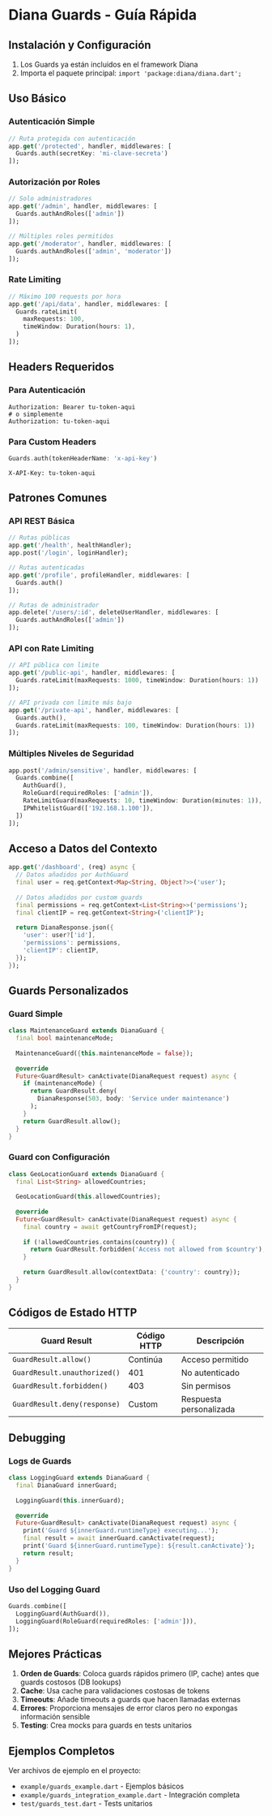 # Diana Guards - Guía Rápida

## Instalación y Configuración

1. Los Guards ya están incluidos en el framework Diana
2. Importa el paquete principal: `import 'package:diana/diana.dart';`

## Uso Básico

### Autenticación Simple

```dart
// Ruta protegida con autenticación
app.get('/protected', handler, middlewares: [
  Guards.auth(secretKey: 'mi-clave-secreta')
]);
```

### Autorización por Roles

```dart
// Solo administradores
app.get('/admin', handler, middlewares: [
  Guards.authAndRoles(['admin'])
]);

// Múltiples roles permitidos
app.get('/moderator', handler, middlewares: [
  Guards.authAndRoles(['admin', 'moderator'])
]);
```

### Rate Limiting

```dart
// Máximo 100 requests por hora
app.get('/api/data', handler, middlewares: [
  Guards.rateLimit(
    maxRequests: 100,
    timeWindow: Duration(hours: 1),
  )
]);
```

## Headers Requeridos

### Para Autenticación

```http
Authorization: Bearer tu-token-aqui
# o simplemente
Authorization: tu-token-aqui
```

### Para Custom Headers

```dart
Guards.auth(tokenHeaderName: 'x-api-key')
```

```http
X-API-Key: tu-token-aqui
```

## Patrones Comunes

### API REST Básica

```dart
// Rutas públicas
app.get('/health', healthHandler);
app.post('/login', loginHandler);

// Rutas autenticadas
app.get('/profile', profileHandler, middlewares: [
  Guards.auth()
]);

// Rutas de administrador
app.delete('/users/:id', deleteUserHandler, middlewares: [
  Guards.authAndRoles(['admin'])
]);
```

### API con Rate Limiting

```dart
// API pública con limite
app.get('/public-api', handler, middlewares: [
  Guards.rateLimit(maxRequests: 1000, timeWindow: Duration(hours: 1))
]);

// API privada con limite más bajo
app.get('/private-api', handler, middlewares: [
  Guards.auth(),
  Guards.rateLimit(maxRequests: 100, timeWindow: Duration(hours: 1))
]);
```

### Múltiples Niveles de Seguridad

```dart
app.post('/admin/sensitive', handler, middlewares: [
  Guards.combine([
    AuthGuard(),
    RoleGuard(requiredRoles: ['admin']),
    RateLimitGuard(maxRequests: 10, timeWindow: Duration(minutes: 1)),
    IPWhitelistGuard(['192.168.1.100']),
  ])
]);
```

## Acceso a Datos del Contexto

```dart
app.get('/dashboard', (req) async {
  // Datos añadidos por AuthGuard
  final user = req.getContext<Map<String, Object?>>('user');
  
  // Datos añadidos por custom guards
  final permissions = req.getContext<List<String>>('permissions');
  final clientIP = req.getContext<String>('clientIP');
  
  return DianaResponse.json({
    'user': user?['id'],
    'permissions': permissions,
    'clientIP': clientIP,
  });
});
```

## Guards Personalizados

### Guard Simple

```dart
class MaintenanceGuard extends DianaGuard {
  final bool maintenanceMode;
  
  MaintenanceGuard({this.maintenanceMode = false});
  
  @override
  Future<GuardResult> canActivate(DianaRequest request) async {
    if (maintenanceMode) {
      return GuardResult.deny(
        DianaResponse(503, body: 'Service under maintenance')
      );
    }
    return GuardResult.allow();
  }
}
```

### Guard con Configuración

```dart
class GeoLocationGuard extends DianaGuard {
  final List<String> allowedCountries;
  
  GeoLocationGuard(this.allowedCountries);
  
  @override
  Future<GuardResult> canActivate(DianaRequest request) async {
    final country = await getCountryFromIP(request);
    
    if (!allowedCountries.contains(country)) {
      return GuardResult.forbidden('Access not allowed from $country');
    }
    
    return GuardResult.allow(contextData: {'country': country});
  }
}
```

## Códigos de Estado HTTP

| Guard Result | Código HTTP | Descripción |
|--------------|-------------|-------------|
| `GuardResult.allow()` | Continúa | Acceso permitido |
| `GuardResult.unauthorized()` | 401 | No autenticado |
| `GuardResult.forbidden()` | 403 | Sin permisos |
| `GuardResult.deny(response)` | Custom | Respuesta personalizada |

## Debugging

### Logs de Guards

```dart
class LoggingGuard extends DianaGuard {
  final DianaGuard innerGuard;
  
  LoggingGuard(this.innerGuard);
  
  @override
  Future<GuardResult> canActivate(DianaRequest request) async {
    print('Guard ${innerGuard.runtimeType} executing...');
    final result = await innerGuard.canActivate(request);
    print('Guard ${innerGuard.runtimeType}: ${result.canActivate}');
    return result;
  }
}
```

### Uso del Logging Guard

```dart
Guards.combine([
  LoggingGuard(AuthGuard()),
  LoggingGuard(RoleGuard(requiredRoles: ['admin'])),
]);
```

## Mejores Prácticas

1. **Orden de Guards**: Coloca guards rápidos primero (IP, cache) antes que guards costosos (DB lookups)
2. **Cache**: Usa cache para validaciones costosas de tokens
3. **Timeouts**: Añade timeouts a guards que hacen llamadas externas
4. **Errores**: Proporciona mensajes de error claros pero no expongas información sensible
5. **Testing**: Crea mocks para guards en tests unitarios

## Ejemplos Completos

Ver archivos de ejemplo en el proyecto:
- `example/guards_example.dart` - Ejemplos básicos
- `example/guards_integration_example.dart` - Integración completa
- `test/guards_test.dart` - Tests unitarios

